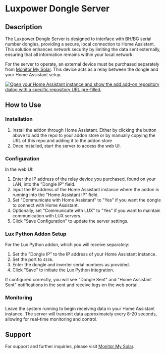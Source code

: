 # Luxpower Dongle Server

## Description

The Luxpower Dongle Server is designed to interface with BH/BG serial number dongles, providing a secure, local connection to Home Assistant. This solution enhances network security by limiting the data sent externally, ensuring that all information remains within your local network.

For the server to operate, an external device must be purchased separately from [Monitor My Solar](https://monitormy.solar). This device acts as a relay between the dongle and your Home Assistant setup.

[![Open your Home Assistant instance and show the add add-on repository dialog with a specific repository URL pre-filled.](https://my.home-assistant.io/badges/supervisor_add_addon_repository.svg)](https://my.home-assistant.io/redirect/supervisor_add_addon_repository/?repository_url=https%3A%2F%2Fgithub.com%2Fzakery292%2Fhomeassistant_nodjs)

## How to Use

### Installation

1. Install the addon through Home Assistant. Either by clicking the button above to add the repo to your addon store or by manually copying the URL of this repo and adding it to the addon store
3. Once installed, start the server to access the web UI.

### Configuration

In the web UI:
1. Enter the IP address of the relay device you purchased, found on your LAN, into the "Dongle IP" field.
2. Input the IP address of the Home Assistant instance where the addon is running into the "Home Assistant IP" field.
3. Set "Communicate with Home Assistant" to "Yes" if you want the dongle to connect with Home Assistant.
4. Optionally, set "Communicate with LUX" to "Yes" if you want to maintain communication with LUX servers.
5. Click "Save Configuration" to update the server settings.

### Lux Python Addon Setup

For the Lux Python addon, which you will receive separately:
1. Set the "Dongle IP" to the IP address of your Home Assistant instance.
2. Set the port to `4346`.
3. Enter the dongle and inverter serial numbers as provided.
4. Click "Save" to initiate the Lux Python integration.

If configured correctly, you will see "Dongle Sent" and "Home Assistant Sent" notifications in the sent and receive logs on the web portal.

### Monitoring

Leave the system running to begin receiving data in your Home Assistant instance. The server will transmit data approximately every 8-20 seconds, allowing for real-time monitoring and control.

## Support

For support and further inquiries, please visit [Monitor My Solar](https://monitormy.solar).
